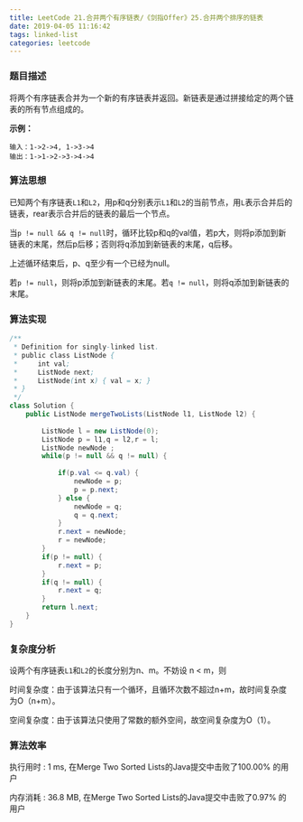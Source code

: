 ```yaml
---
title: LeetCode 21.合并两个有序链表/《剑指Offer》25.合并两个排序的链表
date: 2019-04-05 11:16:42
tags: linked-list
categories: leetcode
---
```


### 题目描述

将两个有序链表合并为一个新的有序链表并返回。新链表是通过拼接给定的两个链表的所有节点组成的。 

**示例：**

```
输入：1->2->4, 1->3->4
输出：1->1->2->3->4->4
```

<!--more-->

### 算法思想

已知两个有序链表`L1`和`L2`，用p和q分别表示`L1`和`L2`的当前节点，用`L`表示合并后的链表，rear表示合并后的链表的最后一个节点。

当`p != null && q != null`时，循环比较p和q的val值，若p大，则将p添加到新链表的末尾，然后p后移；否则将q添加到新链表的末尾，q后移。

上述循环结束后，p、q至少有一个已经为null。

若`p != null`，则将p添加到新链表的末尾。若`q != null`，则将q添加到新链表的末尾。

### 算法实现

```java
/**
 * Definition for singly-linked list.
 * public class ListNode {
 *     int val;
 *     ListNode next;
 *     ListNode(int x) { val = x; }
 * }
 */
class Solution {
    public ListNode mergeTwoLists(ListNode l1, ListNode l2) {
        
        ListNode l = new ListNode(0);
        ListNode p = l1,q = l2,r = l;
        ListNode newNode ;
        while(p != null && q != null) {
            
            if(p.val <= q.val) {
                newNode = p;
                p = p.next;
            } else {
                newNode = q;
                q = q.next;
            }
            r.next = newNode;
            r = newNode;
        }
        if(p != null) {
            r.next = p;
        }
        if(q != null) {
            r.next = q;
        }
        return l.next;
    }
}
```

### 复杂度分析

设两个有序链表`L1`和`L2`的长度分别为n、m。不妨设 n < m，则

时间复杂度：由于该算法只有一个循环，且循环次数不超过n+m，故时间复杂度为O（n+m）。

空间复杂度：由于该算法只使用了常数的额外空间，故空间复杂度为O（1）。

### 算法效率

执行用时 : 1 ms, 在Merge Two Sorted Lists的Java提交中击败了100.00% 的用户

内存消耗 : 36.8 MB, 在Merge Two Sorted Lists的Java提交中击败了0.97% 的用户